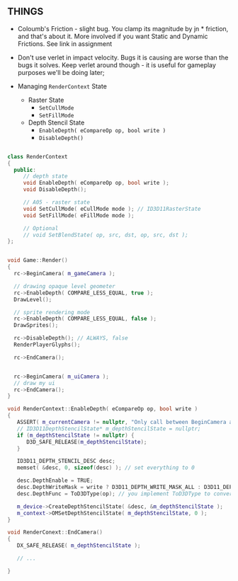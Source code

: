 ## THINGS
- Coloumb's Friction - slight bug.  You clamp its magnitude by jn * friction, and that's about it.  More involved if you want Static and Dynamic Frictions.  See link in assignment 

- Don't use verlet in impact velocity.  Bugs it is causing are worse than the bugs it solves.  Keep verlet around though - it is useful for gameplay purposes we'll be doing later; 

- Managing `RenderContext` State
  - Raster State
    - `SetCullMode`
    - `SetFillMode`
  - Depth Stencil State
    - `EnableDepth( eCompareOp op, bool write )`
    - `DisableDepth()`

 ```cpp

class RenderContext
{
   public:
      // depth state
      void EnableDepth( eCompareOp op, bool write ); 
      void DisableDepth();

      // A05 - raster state
      void SetCullMode( eCullMode mode ); // ID3D11RasterState
      void SetFillMode( eFillMode mode ); 

      // Optional 
      // void SetBlendState( op, src, dst, op, src, dst ); 
};


void Game::Render()
{
   rc->BeginCamera( m_gameCamera ); 

   // drawing opaque level geometer
   rc->EnableDepth( COMPARE_LESS_EQUAL, true );
   DrawLevel();

   // sprite rendering mode
   rc->EnableDepth( COMPARE_LESS_EQUAL, false ); 
   DrawSprites(); 

   rc->DisableDepth(); // ALWAYS, false
   RenderPlayerGlyphs(); 

   rc->EndCamera(); 


   rc->BeginCamera( m_uiCamera ); 
   // draw my ui
   rc->EndCamera(); 
}
```

```cpp
void RenderContext::EnableDepth( eCompareOp op, bool write )
{
   ASSERT( m_currentCamera != nullptr, "Only call between BeginCamera and EndCamera" ); 
   // ID3D11DepthStencilState* m_depthStencilState = nullptr; 
   if (m_depthStencilState != nullptr) {
      D3D_SAFE_RELEASE(m_depthStencilState); 
   }

   ID3D11_DEPTH_STENCIL_DESC desc; 
   memset( &desc, 0, sizeof(desc) ); // set everything to 0

   desc.DepthEnable = TRUE;
   desc.DepthWriteMask = write ? D3D11_DEPTH_WRITE_MASK_ALL : D3D11_DEPTH_WRITE_MASK_NONE; 
   desc.DepthFunc = ToD3DType(op); // you implement ToD3DType to convert to D3D11_COMPARISON_FUNC 

   m_device->CreateDepthStencilState( &desc, &m_depthStencilState ); 
   m_context->OMSetDepthStencilState( m_depthStencilState, 0 ); 
}

void RenderConext::EndCamera()
{
   DX_SAFE_RELEASE( m_depthStencilState ); 

   // ...

}

